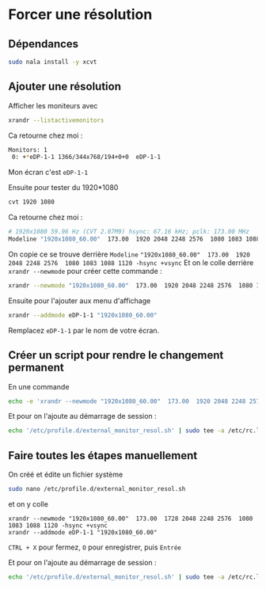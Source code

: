 # Forcer une résolution

## Dépendances

```bash
sudo nala install -y xcvt
```

## Ajouter une résolution

Afficher les moniteurs avec

```bash
xrandr --listactivemonitors
```

Ca retourne chez moi :

```bash
Monitors: 1
 0: +*eDP-1-1 1366/344x768/194+0+0  eDP-1-1
```

Mon écran c'est `eDP-1-1`

Ensuite pour tester du 1920*1080

```bash
cvt 1920 1080
```

Ca retourne chez moi :

```bash
# 1920x1080 59.96 Hz (CVT 2.07M9) hsync: 67.16 kHz; pclk: 173.00 MHz
Modeline "1920x1080_60.00"  173.00  1920 2048 2248 2576  1080 1083 1088 1120 -hsync +vsync
```

On copie ce se trouve derrière `Modeline`
`"1920x1080_60.00"  173.00  1920 2048 2248 2576  1080 1083 1088 1120 -hsync +vsync`
Et on le colle derrière `xrandr --newmode` pour créer cette commande :

```bash
xrandr --newmode "1920x1080_60.00"  173.00  1920 2048 2248 2576  1080 1083 1088 1120 -hsync +vsync
```

Ensuite pour l'ajouter aux menu d'affichage

```bash
xrandr --addmode eDP-1-1 "1920x1080_60.00"
```

Remplacez `eDP-1-1` par le nom de votre écran.

## Créer un script pour rendre le changement permanent

En une commande

```bash
echo -e 'xrandr --newmode "1920x1080_60.00"  173.00  1920 2048 2248 2576  1080 1083 1088 1120 -hsync +vsync\nxrandr --addmode eDP-1-1 "1920x1080_60.00"' | sudo tee /etc/profile.d/external_monitor_resol.sh > /dev/null && sudo chmod +x /etc/profile.d/external_monitor_resol.sh
```

Et pour on l'ajoute au démarrage de session :

```bash
echo '/etc/profile.d/external_monitor_resol.sh' | sudo tee -a /etc/rc.local > /dev/null
```

## Faire toutes les étapes manuellement

On créé et édite un fichier système

```bash
sudo nano /etc/profile.d/external_monitor_resol.sh
```

et on y colle

```text
xrandr --newmode "1920x1080_60.00"  173.00  1728 2048 2248 2576  1080 1083 1088 1120 -hsync +vsync
xrandr --addmode eDP-1-1 "1920x1080_60.00"
```

`CTRL + X` pour fermez, `O` pour enregistrer, puis `Entrée`

Et pour on l'ajoute au démarrage de session :

```bash
echo '/etc/profile.d/external_monitor_resol.sh' | sudo tee -a /etc/rc.local > /dev/null
```
